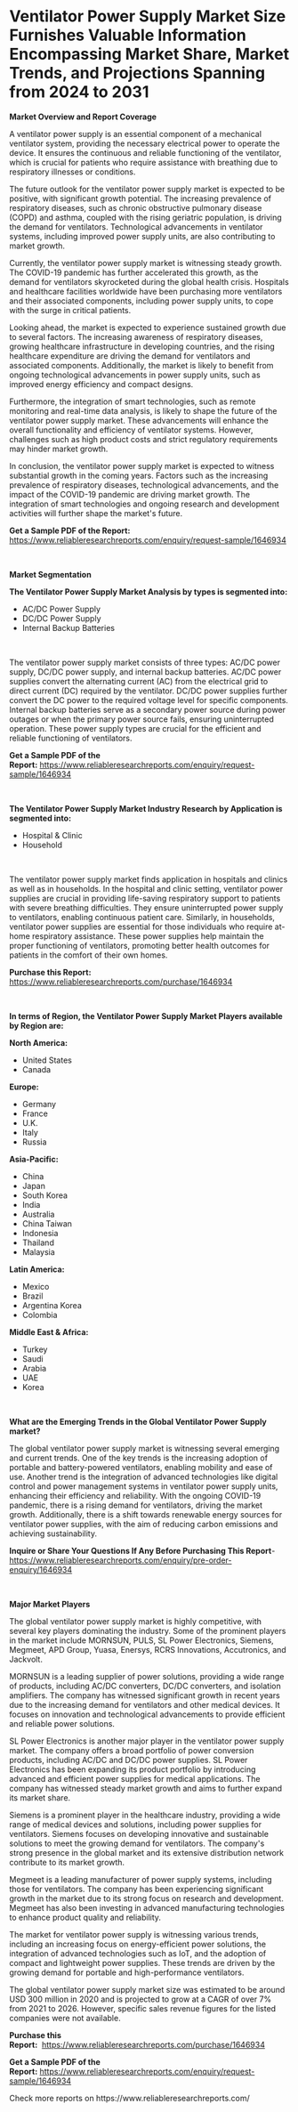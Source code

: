 <p><h1>Ventilator Power Supply Market Size Furnishes Valuable Information Encompassing Market Share, Market Trends, and Projections Spanning from 2024 to 2031</h1></p><p><strong>Market Overview and Report Coverage</strong></p>
<p><p>A ventilator power supply is an essential component of a mechanical ventilator system, providing the necessary electrical power to operate the device. It ensures the continuous and reliable functioning of the ventilator, which is crucial for patients who require assistance with breathing due to respiratory illnesses or conditions.</p><p>The future outlook for the ventilator power supply market is expected to be positive, with significant growth potential. The increasing prevalence of respiratory diseases, such as chronic obstructive pulmonary disease (COPD) and asthma, coupled with the rising geriatric population, is driving the demand for ventilators. Technological advancements in ventilator systems, including improved power supply units, are also contributing to market growth.</p><p>Currently, the ventilator power supply market is witnessing steady growth. The COVID-19 pandemic has further accelerated this growth, as the demand for ventilators skyrocketed during the global health crisis. Hospitals and healthcare facilities worldwide have been purchasing more ventilators and their associated components, including power supply units, to cope with the surge in critical patients.</p><p>Looking ahead, the market is expected to experience sustained growth due to several factors. The increasing awareness of respiratory diseases, growing healthcare infrastructure in developing countries, and the rising healthcare expenditure are driving the demand for ventilators and associated components. Additionally, the market is likely to benefit from ongoing technological advancements in power supply units, such as improved energy efficiency and compact designs.</p><p>Furthermore, the integration of smart technologies, such as remote monitoring and real-time data analysis, is likely to shape the future of the ventilator power supply market. These advancements will enhance the overall functionality and efficiency of ventilator systems. However, challenges such as high product costs and strict regulatory requirements may hinder market growth.</p><p>In conclusion, the ventilator power supply market is expected to witness substantial growth in the coming years. Factors such as the increasing prevalence of respiratory diseases, technological advancements, and the impact of the COVID-19 pandemic are driving market growth. The integration of smart technologies and ongoing research and development activities will further shape the market's future.</p></p>
<p><strong>Get a Sample PDF of the Report:</strong> <a href="https://www.reliableresearchreports.com/enquiry/request-sample/1646934">https://www.reliableresearchreports.com/enquiry/request-sample/1646934</a></p>
<p>&nbsp;</p>
<p><strong>Market Segmentation</strong></p>
<p><strong>The Ventilator Power Supply Market Analysis by types is segmented into:</strong></p>
<p><ul><li>AC/DC Power Supply</li><li>DC/DC Power Supply</li><li>Internal Backup Batteries</li></ul></p>
<p>&nbsp;</p>
<p><p>The ventilator power supply market consists of three types: AC/DC power supply, DC/DC power supply, and internal backup batteries. AC/DC power supplies convert the alternating current (AC) from the electrical grid to direct current (DC) required by the ventilator. DC/DC power supplies further convert the DC power to the required voltage level for specific components. Internal backup batteries serve as a secondary power source during power outages or when the primary power source fails, ensuring uninterrupted operation. These power supply types are crucial for the efficient and reliable functioning of ventilators.</p></p>
<p><strong>Get a Sample PDF of the Report:</strong>&nbsp;<a href="https://www.reliableresearchreports.com/enquiry/request-sample/1646934">https://www.reliableresearchreports.com/enquiry/request-sample/1646934</a></p>
<p>&nbsp;</p>
<p><strong>The Ventilator Power Supply Market Industry Research by Application is segmented into:</strong></p>
<p><ul><li>Hospital & Clinic</li><li>Household</li></ul></p>
<p>&nbsp;</p>
<p><p>The ventilator power supply market finds application in hospitals and clinics as well as in households. In the hospital and clinic setting, ventilator power supplies are crucial in providing life-saving respiratory support to patients with severe breathing difficulties. They ensure uninterrupted power supply to ventilators, enabling continuous patient care. Similarly, in households, ventilator power supplies are essential for those individuals who require at-home respiratory assistance. These power supplies help maintain the proper functioning of ventilators, promoting better health outcomes for patients in the comfort of their own homes.</p></p>
<p><strong>Purchase this Report:</strong>&nbsp; <a href="https://www.reliableresearchreports.com/purchase/1646934">https://www.reliableresearchreports.com/purchase/1646934</a></p>
<p>&nbsp;</p>
<p><strong>In terms of Region, the Ventilator Power Supply Market Players available by Region are:</strong></p>
<p>
    <p> <strong> North America: </strong>
        <ul>
            <li>United States</li>
            <li>Canada</li>
        </ul>
        </p> 
    <p> <strong> Europe: </strong>
        <ul>
            <li>Germany</li>
            <li>France</li>
            <li>U.K.</li>
            <li>Italy</li>
            <li>Russia</li>
        </ul>
        </p> 
    <p> <strong> Asia-Pacific: </strong>
        <ul>
            <li>China</li>
            <li>Japan</li>
            <li>South Korea</li>
            <li>India</li>
            <li>Australia</li>
            <li>China Taiwan</li>
            <li>Indonesia</li>
            <li>Thailand</li>
            <li>Malaysia</li>
        </ul>
        </p> 
    <p> <strong> Latin America: </strong>
        <ul>
            <li>Mexico</li>
            <li>Brazil</li>
            <li>Argentina Korea</li>
            <li>Colombia</li>
        </ul>
        </p> 
    <p> <strong> Middle East & Africa: </strong>
        <ul>
            <li>Turkey</li>
            <li>Saudi</li>
            <li>Arabia</li>
            <li>UAE</li>
            <li>Korea</li>
        </ul>
    </p>
    </p>
<p>&nbsp;</p>
<p><strong>What are the Emerging Trends in the Global Ventilator Power Supply market?</strong></p>
<p><p>The global ventilator power supply market is witnessing several emerging and current trends. One of the key trends is the increasing adoption of portable and battery-powered ventilators, enabling mobility and ease of use. Another trend is the integration of advanced technologies like digital control and power management systems in ventilator power supply units, enhancing their efficiency and reliability. With the ongoing COVID-19 pandemic, there is a rising demand for ventilators, driving the market growth. Additionally, there is a shift towards renewable energy sources for ventilator power supplies, with the aim of reducing carbon emissions and achieving sustainability.</p></p>
<p><strong>Inquire or Share Your Questions If Any Before Purchasing This Report</strong>- <a href="https://www.reliableresearchreports.com/enquiry/pre-order-enquiry/1646934">https://www.reliableresearchreports.com/enquiry/pre-order-enquiry/1646934</a></p>
<p>&nbsp;</p>
<p><strong>Major Market Players</strong></p>
<p><p>The global ventilator power supply market is highly competitive, with several key players dominating the industry. Some of the prominent players in the market include MORNSUN, PULS, SL Power Electronics, Siemens, Megmeet, APD Group, Yuasa, Enersys, RCRS Innovations, Accutronics, and Jackvolt.</p><p>MORNSUN is a leading supplier of power solutions, providing a wide range of products, including AC/DC converters, DC/DC converters, and isolation amplifiers. The company has witnessed significant growth in recent years due to the increasing demand for ventilators and other medical devices. It focuses on innovation and technological advancements to provide efficient and reliable power solutions.</p><p>SL Power Electronics is another major player in the ventilator power supply market. The company offers a broad portfolio of power conversion products, including AC/DC and DC/DC power supplies. SL Power Electronics has been expanding its product portfolio by introducing advanced and efficient power supplies for medical applications. The company has witnessed steady market growth and aims to further expand its market share.</p><p>Siemens is a prominent player in the healthcare industry, providing a wide range of medical devices and solutions, including power supplies for ventilators. Siemens focuses on developing innovative and sustainable solutions to meet the growing demand for ventilators. The company's strong presence in the global market and its extensive distribution network contribute to its market growth.</p><p>Megmeet is a leading manufacturer of power supply systems, including those for ventilators. The company has been experiencing significant growth in the market due to its strong focus on research and development. Megmeet has also been investing in advanced manufacturing technologies to enhance product quality and reliability.</p><p>The market for ventilator power supply is witnessing various trends, including an increasing focus on energy-efficient power solutions, the integration of advanced technologies such as IoT, and the adoption of compact and lightweight power supplies. These trends are driven by the growing demand for portable and high-performance ventilators.</p><p>The global ventilator power supply market size was estimated to be around USD 300 million in 2020 and is projected to grow at a CAGR of over 7% from 2021 to 2026. However, specific sales revenue figures for the listed companies were not available.</p></p>
<p><strong>Purchase this Report:</strong>&nbsp;&nbsp;<a href="https://www.reliableresearchreports.com/purchase/1646934">https://www.reliableresearchreports.com/purchase/1646934</a></p>
<p></p>
<p><strong>Get a Sample PDF of the Report:</strong>&nbsp;<a href="https://www.reliableresearchreports.com/enquiry/request-sample/1646934">https://www.reliableresearchreports.com/enquiry/request-sample/1646934</a></p>
<p>Check more reports on https://www.reliableresearchreports.com/</p>